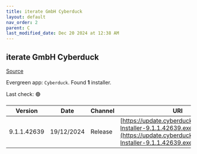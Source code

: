 ```yaml
---
title: iterate GmbH Cyberduck
layout: default
nav_order: 2
parent: C
last_modified_date: Dec 20 2024 at 12:38 AM
---
```


## iterate GmbH Cyberduck

[Source](https://cyberduck.io/)

Evergreen app: `Cyberduck`. Found **1** installer.

Last check: 🟢

| Version     | Date       | Channel | URI                                                                                                                                |
| ----------- | ---------- | ------- | ---------------------------------------------------------------------------------------------------------------------------------- |
| 9.1.1.42639 | 19/12/2024 | Release | [https://update.cyberduck.io/Cyberduck-Installer-9.1.1.42639.exe](https://update.cyberduck.io/Cyberduck-Installer-9.1.1.42639.exe) |
